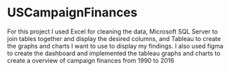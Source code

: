 # USCampaignFinances
For this project I used Excel for cleaning the data, Microsoft SQL Server to join tables together and display the desired columns, and Tableau to create the graphs and charts I want to use to display my findings. I also used figma to create the dashboard and implemented the tableau graphs and charts to create a overview of campaign finances from 1990 to 2016
